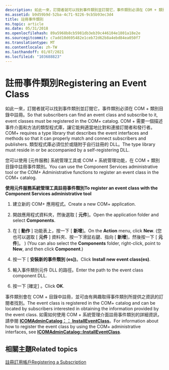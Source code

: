 ```yaml
---
description: 如此一來，訂閱者就可以找到事件類別並訂閱它，事件類別必須在 COM + 類別目錄中註冊。
ms.assetid: b9d59b9d-52ba-4c71-9226-9cb5b93ec3d4
title: 註冊事件類別
ms.topic: article
ms.date: 05/31/2018
ms.openlocfilehash: 89a5968b8cb5981db3eb39c446104e1801a18e2e
ms.sourcegitcommit: c7add10d695482e1ceb72d62b8a4ebd84ea050f7
ms.translationtype: MT
ms.contentlocale: zh-TW
ms.lasthandoff: 01/07/2021
ms.locfileid: "103688823"
---
```

# <a name="registering-an-event-class"></a><span data-ttu-id="eb317-103">註冊事件類別</span><span class="sxs-lookup"><span data-stu-id="eb317-103">Registering an Event Class</span></span>

<span data-ttu-id="eb317-104">如此一來，訂閱者就可以找到事件類別並訂閱它，事件類別必須在 COM + 類別目錄中註冊。</span><span class="sxs-lookup"><span data-stu-id="eb317-104">So that subscribers can find an event class and subscribe to it, event classes must be registered in the COM+ catalog.</span></span> <span data-ttu-id="eb317-105">COM + 需要一個描述事件介面和方法的類型程式庫，讓它能夠適當地比對和連接訂閱者和發行者。</span><span class="sxs-lookup"><span data-stu-id="eb317-105">COM+ requires a type library that describes the event interfaces and methods so that it can properly match and connect subscribers and publishers.</span></span> <span data-ttu-id="eb317-106">類型程式庫必須位於或隨附于自行註冊的 DLL。</span><span class="sxs-lookup"><span data-stu-id="eb317-106">The type library must reside in or be accompanied by a self-registering DLL.</span></span>

<span data-ttu-id="eb317-107">您可以使用 [元件服務] 系統管理工具或 COM + 系統管理功能，在 COM + 類別目錄中註冊事件類別。</span><span class="sxs-lookup"><span data-stu-id="eb317-107">You can use the Component Services administrative tool or the COM+ Administrative functions to register an event class in the COM+ catalog.</span></span>

<span data-ttu-id="eb317-108">**使用元件服務系統管理工具註冊事件類別**</span><span class="sxs-lookup"><span data-stu-id="eb317-108">**To register an event class with the Component Services administrative tool**</span></span>

1.  <span data-ttu-id="eb317-109">建立新的 COM+ 應用程式。</span><span class="sxs-lookup"><span data-stu-id="eb317-109">Create a new COM+ application.</span></span>

2.  <span data-ttu-id="eb317-110">開啟應用程式資料夾，然後選取 [ **元件**]。</span><span class="sxs-lookup"><span data-stu-id="eb317-110">Open the application folder and select **Components**.</span></span>

3.  <span data-ttu-id="eb317-111">在 [ **動作** ] 功能表上，按一下 [ **新增**]。</span><span class="sxs-lookup"><span data-stu-id="eb317-111">On the **Action** menu, click **New**.</span></span> <span data-ttu-id="eb317-112"> (您也可以選取 [ **元件** ] 資料夾、按一下滑鼠右鍵、指向 [ **新增**]，然後按一下 [ **元件**]。 ) </span><span class="sxs-lookup"><span data-stu-id="eb317-112">(You can also select the **Components** folder, right-click, point to **New**, and then click **Component**.)</span></span>

4.  <span data-ttu-id="eb317-113">按一下 [ **安裝新的事件類別 (es])**。</span><span class="sxs-lookup"><span data-stu-id="eb317-113">Click **Install new event class(es)**.</span></span>

5.  <span data-ttu-id="eb317-114">輸入事件類別元件 DLL 的路徑。</span><span class="sxs-lookup"><span data-stu-id="eb317-114">Enter the path to the event class component DLL.</span></span>

6.  <span data-ttu-id="eb317-115">按一下 [確定]  。</span><span class="sxs-lookup"><span data-stu-id="eb317-115">Click **OK**.</span></span>

<span data-ttu-id="eb317-116">事件類別會在 COM + 目錄中註冊，並可由有興趣取得事件類別所提供之資訊的訂閱者找到。</span><span class="sxs-lookup"><span data-stu-id="eb317-116">The event class is registered in the COM+ catalog and can be located by subscribers interested in obtaining the information provided by the event class.</span></span> <span data-ttu-id="eb317-117">如需如何使用 COM + 系統管理介面註冊事件類別的詳細資訊，請參閱 [**ICOMAdminCatalog：： InstallEventClass**](/windows/desktop/api/ComAdmin/nf-comadmin-icomadmincatalog-installeventclass)。</span><span class="sxs-lookup"><span data-stu-id="eb317-117">For information about how to register the event class by using the COM+ administrative interfaces, see [**ICOMAdminCatalog::InstallEventClass**](/windows/desktop/api/ComAdmin/nf-comadmin-icomadmincatalog-installeventclass).</span></span>

## <a name="related-topics"></a><span data-ttu-id="eb317-118">相關主題</span><span class="sxs-lookup"><span data-stu-id="eb317-118">Related topics</span></span>

<dl> <dt>

[<span data-ttu-id="eb317-119">註冊訂用帳戶</span><span class="sxs-lookup"><span data-stu-id="eb317-119">Registering a Subscription</span></span>](registering-a-subscription.md)
</dt> </dl>

 

 



